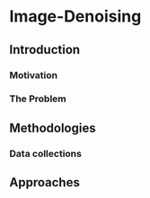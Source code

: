 # Image-Denoising

## Introduction

### Motivation

### The Problem

## Methodologies

### Data collections

## Approaches


